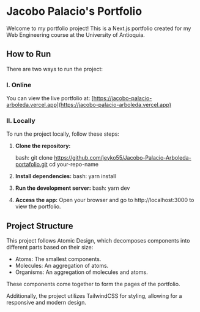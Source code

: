 # Jacobo Palacio's Portfolio

Welcome to my portfolio project! This is a Next.js portfolio created for my Web Engineering course at the University of Antioquia.

## How to Run

There are two ways to run the project:

### I. Online

You can view the live portfolio at: [https://jacobo-palacio-arboleda.vercel.app](https://jacobo-palacio-arboleda.vercel.app)

### II. Locally

To run the project locally, follow these steps:

1. **Clone the repository:**

   bash:
   git clone https://github.com/jeyko55/Jacobo-Palacio-Arboleda-portafolio.git
   cd your-repo-name


2. **Install dependencies:**
    bash:
    yarn install
3. **Run the development server:**
    bash:
    yarn dev
4. **Access the app:**
    Open your browser and go to http://localhost:3000 to view the portfolio.

## Project Structure
This project follows Atomic Design, which decomposes components into different parts based on their size:

- Atoms: The smallest components.
- Molecules: An aggregation of atoms.
- Organisms: An aggregation of molecules and atoms.

These components come together to form the pages of the portfolio.

Additionally, the project utilizes TailwindCSS for styling, allowing for a responsive and modern design.